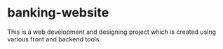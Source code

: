 # banking-website
This is a web development and designing project which is created using various front and backend tools.
